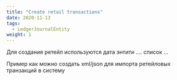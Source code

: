 ```yaml
---
title: "Create retail transactions"
date: 2020-11-13
tags:
  - LedgerJournalEntity
weight: 1
---
```


Для создания ретейл используются дата энтити .... список ...

Пример как можно создать xml/json для импорта ретейловых транзакций в систему
